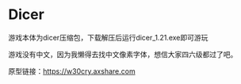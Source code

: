 # Dicer

游戏本体为dicer压缩包，下载解压后运行dicer_1.21.exe即可游玩 

游戏没有中文，因为我懒得去找中文像素字体，想信大家四六级都过了吧。 

原型链接：https://w30cry.axshare.com

